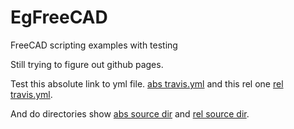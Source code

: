 # EgFreeCAD
FreeCAD scripting examples with testing

Still trying to figure out github pages.

Test this absolute link to yml file. 
<a href="https://github.com/pdgilbert/EgFreeCAD/travis.yml">abs travis.yml</a>
and this rel one
<a href="travis.yml">rel travis.yml</a>.

And do directories show
<a href="https://github.com/pdgilbert/EgFreeCAD/source">abs source dir</a>
and <a href="source">rel source dir</a>.
